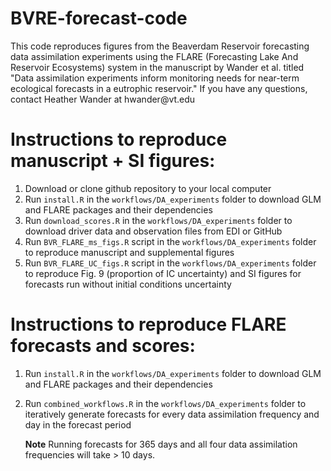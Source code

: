 # BVRE-forecast-code

This code reproduces figures from the Beaverdam Reservoir forecasting data assimilation experiments using the FLARE (Forecasting Lake And Reservoir Ecosystems) system in the manuscript by Wander et al. titled "Data assimilation experiments inform monitoring needs for near-term ecological forecasts in a eutrophic reservoir." If you have any questions, contact Heather Wander at hwander\@vt.edu

# Instructions to reproduce manuscript + SI figures:

1.  Download or clone github repository to your local computer
2.  Run `install.R` in the `workflows/DA_experiments` folder to download GLM and FLARE packages and their dependencies
3.  Run `download_scores.R` in the `workflows/DA_experiments` folder to download driver data and observation files from EDI or GitHub
4.  Run `BVR_FLARE_ms_figs.R` script in the `workflows/DA_experiments` folder to reproduce manuscript and supplemental figures
5.  Run `BVR_FLARE_UC_figs.R` script in the `workflows/DA_experiments` folder to reproduce Fig. 9 (proportion of IC uncertainty) and SI figures for forecasts run without initial conditions uncertainty

# Instructions to reproduce FLARE forecasts and scores:

1.  Run `install.R` in the `workflows/DA_experiments` folder to download GLM and FLARE packages and their dependencies

2.  Run `combined_workflows.R` in the `workflows/DA_experiments` folder to iteratively generate forecasts for every data assimilation frequency and day in the forecast period

    **Note** Running forecasts for 365 days and all four data assimilation frequencies will take \> 10 days.
